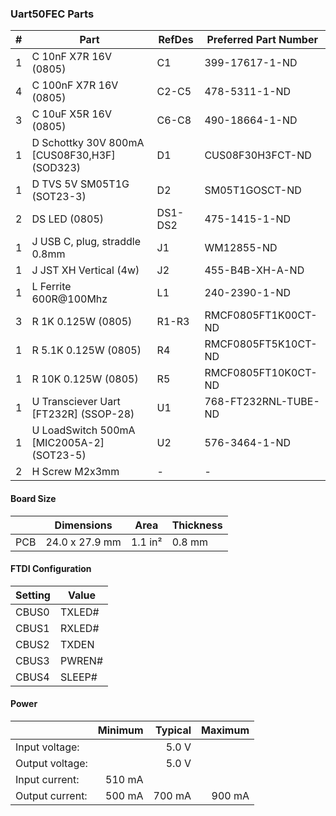 ### Uart50FEC Parts

|  # | Part                                              | RefDes  | Preferred Part Number       |
|---:|---------------------------------------------------|---------|-----------------------------|
|  1 | C 10nF X7R 16V (0805)                             | C1      | 399-17617-1-ND              |
|  4 | C 100nF X7R 16V (0805)                            | C2-C5   | 478-5311-1-ND               |
|  3 | C 10uF X5R 16V (0805)                             | C6-C8   | 490-18664-1-ND              |
|  1 | D Schottky 30V 800mA [CUS08F30,H3F] (SOD323)      | D1      | CUS08F30H3FCT-ND            |
|  1 | D TVS 5V SM05T1G (SOT23-3)                        | D2      | SM05T1GOSCT-ND              |
|  2 | DS LED (0805)                                     | DS1-DS2 | 475-1415-1-ND               |
|  1 | J USB C, plug, straddle 0.8mm                     | J1      | WM12855-ND                  |
|  1 | J JST XH Vertical (4w)                            | J2      | 455-B4B-XH-A-ND             |
|  1 | L Ferrite 600R@100Mhz                             | L1      | 240-2390-1-ND               |
|  3 | R 1K 0.125W (0805)                                | R1-R3   | RMCF0805FT1K00CT-ND         |
|  1 | R 5.1K 0.125W (0805)                              | R4      | RMCF0805FT5K10CT-ND         |
|  1 | R 10K 0.125W (0805)                               | R5      | RMCF0805FT10K0CT-ND         |
|  1 | U Transciever Uart [FT232R] (SSOP-28)             | U1      | 768-FT232RNL-TUBE-ND        |
|  1 | U LoadSwitch 500mA [MIC2005A-2] (SOT23-5)         | U2      | 576-3464-1-ND               |
|  2 | H Screw M2x3mm                                    | -       | -                           |


#### Board Size

|       |      Dimensions | Area    | Thickness |
|-------|-----------------|---------|-----------|
| PCB   |  24.0 x 27.9 mm | 1.1 in² |    0.8 mm |


#### FTDI Configuration

| Setting | Value  |
|---------|--------|
| CBUS0   | TXLED# |
| CBUS1   | RXLED# |
| CBUS2   | TXDEN  |
| CBUS3   | PWREN# |
| CBUS4   | SLEEP# |


#### Power

|                 | Minimum | Typical | Maximum |
|-----------------|--------:|--------:|--------:|
| Input voltage:  |         |   5.0 V |         |
| Output voltage: |         |   5.0 V |         |
| Input current:  |  510 mA |         |         |
| Output current: |  500 mA |  700 mA |  900 mA |
